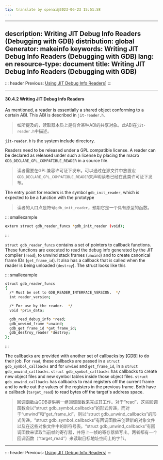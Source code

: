 ```yaml
---
tip: translate by openai@2023-06-23 15:51:58
...
```

---
description: Writing JIT Debug Info Readers (Debugging with GDB)
distribution: global
Generator: makeinfo
keywords: Writing JIT Debug Info Readers (Debugging with GDB)
lang: en
resource-type: document
title: Writing JIT Debug Info Readers (Debugging with GDB)
---
::: header
Previous: [Using JIT Debug Info Readers](Using-JIT-Debug-Info-Readers.html#Using-JIT-Debug-Info-Readers)]
:::

---

#### 30.4.2 Writing JIT Debug Info Readers


As mentioned, a reader is essentially a shared object conforming to a certain ABI. This ABI is described in `jit-reader.h`.

> 如所提及的，读取器本质上是符合某种ABI的共享对象。此ABI在`jit-reader.h`中描述。

`jit-reader.h` is the system include directory.


Readers need to be released under a GPL compatible license. A reader can be declared as released under such a license by placing the macro `GDB_DECLARE_GPL_COMPATIBLE_READER` in a source file.

> 读者需要在GPL兼容许可证下发布。可以通过在源文件中放置宏`GDB_DECLARE_GPL_COMPATIBLE_READER`来声明读者已经在此类许可证下发布。


The entry point for readers is the symbol `gdb_init_reader`, which is expected to be a function with the prototype

> 读者的入口点是符号`gdb_init_reader`，预期它是一个具有原型的函数。

::: smallexample

```bash
extern struct gdb_reader_funcs *gdb_init_reader (void);
```

:::

`struct gdb_reader_funcs` contains a set of pointers to callback functions. These functions are executed to read the debug info generated by the JIT compiler (`read`), to unwind stack frames (`unwind`) and to create canonical frame IDs (`get_frame_id`). It also has a callback that is called when the reader is being unloaded (`destroy`). The struct looks like this

::: smallexample

```bash
struct gdb_reader_funcs
{
  /* Must be set to GDB_READER_INTERFACE_VERSION.  */
  int reader_version;

  /* For use by the reader.  */
  void *priv_data;

  gdb_read_debug_info *read;
  gdb_unwind_frame *unwind;
  gdb_get_frame_id *get_frame_id;
  gdb_destroy_reader *destroy;
};
```

:::


The callbacks are provided with another set of callbacks by [GDB] to do their job. For `read`, these callbacks are passed in a `struct gdb_symbol_callbacks` and for `unwind` and `get_frame_id`, in a `struct gdb_unwind_callbacks`. `struct gdb_symbol_callbacks` has callbacks to create new object files and new symbol tables inside those object files. `struct gdb_unwind_callbacks` has callbacks to read registers off the current frame and to write out the values of the registers in the previous frame. Both have a callback (`target_read`) to read bytes off the target's address space.

> 回调函数由GDB提供另一组回调函数来完成其工作。对于“read”，这些回调函数会以“struct gdb_symbol_callbacks”的形式传递，而对于“unwind”和“get_frame_id”，则以“struct gdb_unwind_callbacks”的形式传递。“struct gdb_symbol_callbacks”有回调函数来创建新的对象文件以及在这些对象文件中的新符号表。“struct gdb_unwind_callbacks”有回调函数来读取当前帧的寄存器，并将上一帧的寄存器值写出。两者都有一个回调函数（“target_read”）来读取目标地址空间上的字节。

---

::: header
Previous: [Using JIT Debug Info Readers](Using-JIT-Debug-Info-Readers.html#Using-JIT-Debug-Info-Readers)]
:::
